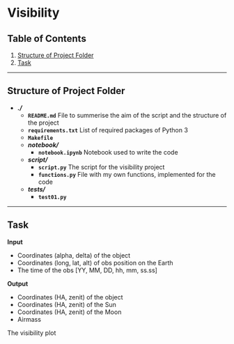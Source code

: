 # Visibility

## Table of Contents

1. [Structure of Project Folder](#structure-of-project-folder)
2. [Task](#task)

---

## Structure of Project Folder

- **_./_**
  - **`README.md`**
    File to summerise the aim of the script and the structure of the project
  - **`requirements.txt`**
    List of required packages of Python 3
  - **`Makefile`**
  - **_notebook/_**
    - **`notebook.ipynb`**
      Notebook used to write the code
  - **_script/_**
    - **`script.py`**
      The script for the visibility project
    - **`functions.py`**
      File with my own functions, implemented for the code
  - **_tests/_**
    - **`test01.py`**

---

  ## Task

**Input**

- Coordinates (alpha, delta) of the object
- Coordinates (long, lat, alt) of obs position on the Earth 
- The time of the obs [YY, MM, DD, hh, mm, ss.ss]

**Output**

- Coordinates (HA, zenit) of the object
- Coordinates (HA, zenit) of the Sun
- Coordinates (HA, zenit) of the Moon
- Airmass

The visibility plot